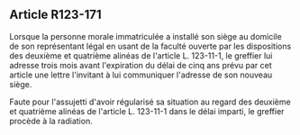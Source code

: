 Article R123-171
----
Lorsque la personne morale immatriculée a installé son siège au domicile de son
représentant légal en usant de la faculté ouverte par les dispositions des
deuxième et quatrième alinéas de l'article L. 123-11-1, le greffier lui adresse
trois mois avant l'expiration du délai de cinq ans prévu par cet article une
lettre l'invitant à lui communiquer l'adresse de son nouveau siège.

Faute pour l'assujetti d'avoir régularisé sa situation au regard des deuxième et
quatrième alinéas de l'article L. 123-11-1 dans le délai imparti, le greffier
procède à la radiation.

